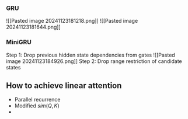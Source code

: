 ### GRU


![[Pasted image 20241123181218.png]]
![[Pasted image 20241123181644.png]]

### MiniGRU
Step 1: Drop previous hidden state dependencies from gates
![[Pasted image 20241123184926.png]]
Step 2: Drop range restriction of candidate states



## How to achieve linear attention
- Parallel recurrence
- Modified $sim (Q,K)$
- 